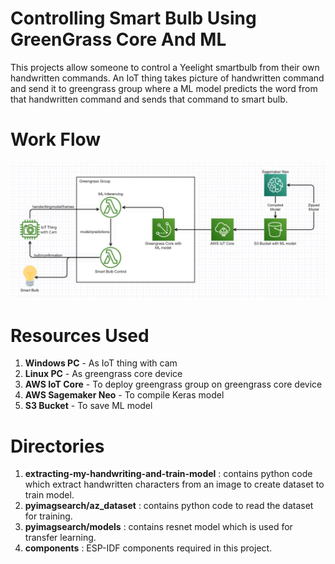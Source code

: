 # Controlling Smart Bulb Using GreenGrass Core And ML
This projects allow someone to control a Yeelight smartbulb from their own handwritten commands. An IoT thing takes picture of handwritten command and send it to greengrass group where a ML model predicts the word from that handwritten command and sends that command to smart bulb.

# Work Flow
![Screenshot](workflow.jpeg)

# Resources Used
1. **Windows PC** - As IoT thing with cam
2. **Linux PC** - As greengrass core device
3. **AWS IoT Core** - To deploy greengrass group on greengrass core device
4. **AWS Sagemaker Neo** - To compile Keras model
5. **S3 Bucket** - To save ML model

# Directories
1. **extracting-my-handwriting-and-train-model** :  contains python code which extract handwritten characters from an image to create dataset to train model.
2. **pyimagsearch/az_dataset** : contains python code to read the dataset for training.
3. **pyimagsearch/models** : contains resnet model which is used for transfer learning.
4. **components** : ESP-IDF components required in this project.
